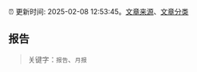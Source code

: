 :alarm_clock: 更新时间: 2025-02-08 12:53:45。[文章来源](/README.md)、[文章分类](/TAGS.md)

## 报告


> 关键字：`报告`、`月报`



